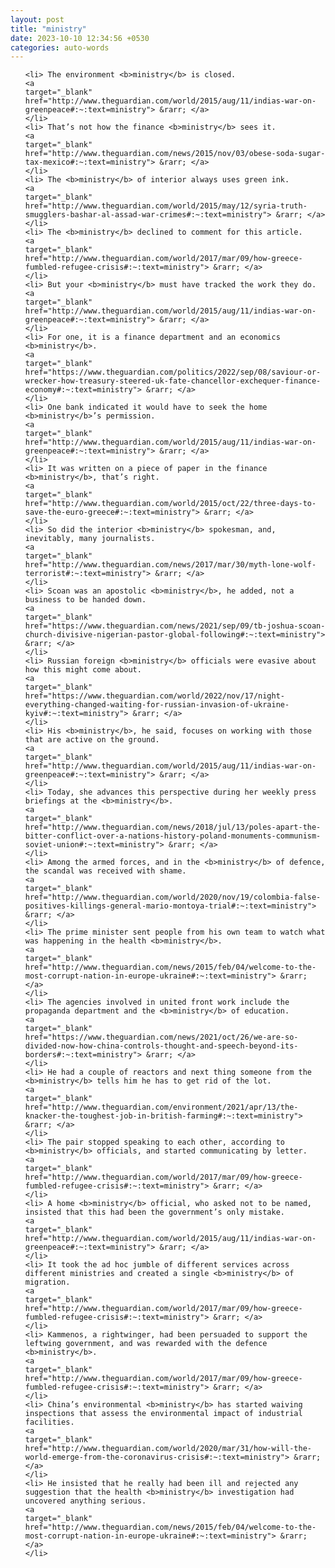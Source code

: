 ```yaml
---
layout: post
title: "ministry"
date: 2023-10-10 12:34:56 +0530
categories: auto-words
---
```

<ol>

    <li> The environment <b>ministry</b> is closed.
    <a 
    target="_blank" 
    href="http://www.theguardian.com/world/2015/aug/11/indias-war-on-greenpeace#:~:text=ministry"> &rarr; </a>
    </li>
    <li> That’s not how the finance <b>ministry</b> sees it.
    <a 
    target="_blank" 
    href="http://www.theguardian.com/news/2015/nov/03/obese-soda-sugar-tax-mexico#:~:text=ministry"> &rarr; </a>
    </li>
    <li> The <b>ministry</b> of interior always uses green ink.
    <a 
    target="_blank" 
    href="http://www.theguardian.com/world/2015/may/12/syria-truth-smugglers-bashar-al-assad-war-crimes#:~:text=ministry"> &rarr; </a>
    </li>
    <li> The <b>ministry</b> declined to comment for this article.
    <a 
    target="_blank" 
    href="http://www.theguardian.com/world/2017/mar/09/how-greece-fumbled-refugee-crisis#:~:text=ministry"> &rarr; </a>
    </li>
    <li> But your <b>ministry</b> must have tracked the work they do.
    <a 
    target="_blank" 
    href="http://www.theguardian.com/world/2015/aug/11/indias-war-on-greenpeace#:~:text=ministry"> &rarr; </a>
    </li>
    <li> For one, it is a finance department and an economics <b>ministry</b>.
    <a 
    target="_blank" 
    href="https://www.theguardian.com/politics/2022/sep/08/saviour-or-wrecker-how-treasury-steered-uk-fate-chancellor-exchequer-finance-economy#:~:text=ministry"> &rarr; </a>
    </li>
    <li> One bank indicated it would have to seek the home <b>ministry</b>’s permission.
    <a 
    target="_blank" 
    href="http://www.theguardian.com/world/2015/aug/11/indias-war-on-greenpeace#:~:text=ministry"> &rarr; </a>
    </li>
    <li> It was written on a piece of paper in the finance <b>ministry</b>, that’s right.
    <a 
    target="_blank" 
    href="http://www.theguardian.com/world/2015/oct/22/three-days-to-save-the-euro-greece#:~:text=ministry"> &rarr; </a>
    </li>
    <li> So did the interior <b>ministry</b> spokesman, and, inevitably, many journalists.
    <a 
    target="_blank" 
    href="http://www.theguardian.com/news/2017/mar/30/myth-lone-wolf-terrorist#:~:text=ministry"> &rarr; </a>
    </li>
    <li> Scoan was an apostolic <b>ministry</b>, he added, not a business to be handed down.
    <a 
    target="_blank" 
    href="https://www.theguardian.com/news/2021/sep/09/tb-joshua-scoan-church-divisive-nigerian-pastor-global-following#:~:text=ministry"> &rarr; </a>
    </li>
    <li> Russian foreign <b>ministry</b> officials were evasive about how this might come about.
    <a 
    target="_blank" 
    href="https://www.theguardian.com/world/2022/nov/17/night-everything-changed-waiting-for-russian-invasion-of-ukraine-kyiv#:~:text=ministry"> &rarr; </a>
    </li>
    <li> His <b>ministry</b>, he said, focuses on working with those that are active on the ground.
    <a 
    target="_blank" 
    href="http://www.theguardian.com/world/2015/aug/11/indias-war-on-greenpeace#:~:text=ministry"> &rarr; </a>
    </li>
    <li> Today, she advances this perspective during her weekly press briefings at the <b>ministry</b>.
    <a 
    target="_blank" 
    href="http://www.theguardian.com/news/2018/jul/13/poles-apart-the-bitter-conflict-over-a-nations-history-poland-monuments-communism-soviet-union#:~:text=ministry"> &rarr; </a>
    </li>
    <li> Among the armed forces, and in the <b>ministry</b> of defence, the scandal was received with shame.
    <a 
    target="_blank" 
    href="http://www.theguardian.com/world/2020/nov/19/colombia-false-positives-killings-general-mario-montoya-trial#:~:text=ministry"> &rarr; </a>
    </li>
    <li> The prime minister sent people from his own team to watch what was happening in the health <b>ministry</b>.
    <a 
    target="_blank" 
    href="http://www.theguardian.com/news/2015/feb/04/welcome-to-the-most-corrupt-nation-in-europe-ukraine#:~:text=ministry"> &rarr; </a>
    </li>
    <li> The agencies involved in united front work include the propaganda department and the <b>ministry</b> of education.
    <a 
    target="_blank" 
    href="https://www.theguardian.com/news/2021/oct/26/we-are-so-divided-now-how-china-controls-thought-and-speech-beyond-its-borders#:~:text=ministry"> &rarr; </a>
    </li>
    <li> He had a couple of reactors and next thing someone from the <b>ministry</b> tells him he has to get rid of the lot.
    <a 
    target="_blank" 
    href="http://www.theguardian.com/environment/2021/apr/13/the-knacker-the-toughest-job-in-british-farming#:~:text=ministry"> &rarr; </a>
    </li>
    <li> The pair stopped speaking to each other, according to <b>ministry</b> officials, and started communicating by letter.
    <a 
    target="_blank" 
    href="http://www.theguardian.com/world/2017/mar/09/how-greece-fumbled-refugee-crisis#:~:text=ministry"> &rarr; </a>
    </li>
    <li> A home <b>ministry</b> official, who asked not to be named, insisted that this had been the government’s only mistake.
    <a 
    target="_blank" 
    href="http://www.theguardian.com/world/2015/aug/11/indias-war-on-greenpeace#:~:text=ministry"> &rarr; </a>
    </li>
    <li> It took the ad hoc jumble of different services across different ministries and created a single <b>ministry</b> of migration.
    <a 
    target="_blank" 
    href="http://www.theguardian.com/world/2017/mar/09/how-greece-fumbled-refugee-crisis#:~:text=ministry"> &rarr; </a>
    </li>
    <li> Kammenos, a rightwinger, had been persuaded to support the leftwing government, and was rewarded with the defence <b>ministry</b>.
    <a 
    target="_blank" 
    href="http://www.theguardian.com/world/2017/mar/09/how-greece-fumbled-refugee-crisis#:~:text=ministry"> &rarr; </a>
    </li>
    <li> China’s environmental <b>ministry</b> has started waiving inspections that assess the environmental impact of industrial facilities.
    <a 
    target="_blank" 
    href="http://www.theguardian.com/world/2020/mar/31/how-will-the-world-emerge-from-the-coronavirus-crisis#:~:text=ministry"> &rarr; </a>
    </li>
    <li> He insisted that he really had been ill and rejected any suggestion that the health <b>ministry</b> investigation had uncovered anything serious.
    <a 
    target="_blank" 
    href="http://www.theguardian.com/news/2015/feb/04/welcome-to-the-most-corrupt-nation-in-europe-ukraine#:~:text=ministry"> &rarr; </a>
    </li>